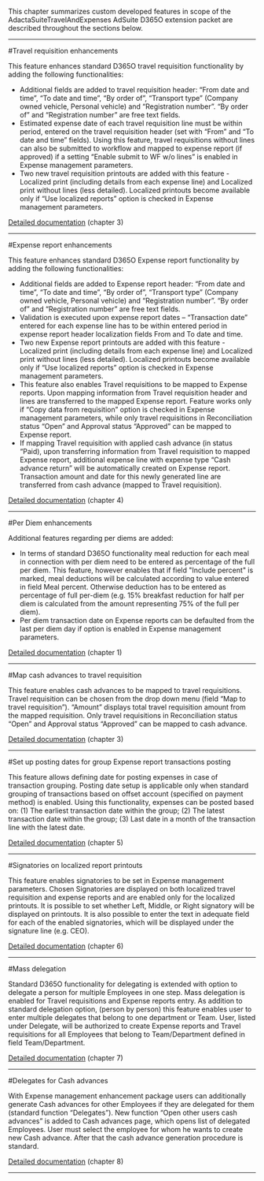 

This chapter summarizes custom developed features in scope of the AdactaSuiteTravelAndExpenses AdSuite D365O extension packet are described throughout the sections below.

-----

#Travel requisition enhancements

This feature enhances standard D365O travel requisition functionality by adding the following functionalities:
-	Additional fields are added to travel requisition header: “From date and time”, “To date and time”, “By order of”, “Transport type” (Company owned vehicle, Personal vehicle) and “Registration number”. “By order of” and “Registration number” are free text fields.
-	Estimated expense date of each travel requisition line must be within period, entered on the travel requisition header (set with “From” and “To date and time” fields).
Using this feature, travel requisitions without lines can also be submitted to workflow and mapped to expense report (if approved) if a setting “Enable submit to WF w/o lines” is enabled in Expense management parameters.
-	Two new travel requisition printouts are added with this feature - Localized print (including details from each expense line) and Localized print without lines (less detailed). Localized printouts become available only if “Use localized reports” option is checked in Expense management parameters.

[Detailed documentation](https://adacta.sharepoint.com/:w:/r/sites/ERP-Product-Development/Shared%20Documents/D365FO%20Suite%20documentation/D365O%20AdSuite_Expense%20management.docx?d=w39e370fc57be415bb16c689059b3578e&csf=1&e=xGzAjV) (chapter 3)

-----

#Expense report enhancements

This feature enhances standard D365O Expense report functionality by adding the following functionalities:
-	Additional fields are added to Expense report header: “From date and time”, “To date and time”, “By order of”, “Transport type” (Company owned vehicle, Personal vehicle) and “Registration number”. “By order of” and “Registration number” are free text fields.
-	Validation is executed upon expense report dates – “Transaction date” entered for each expense line has to be within entered period in expense report header localization fields From and To date and time. 
-	Two new Expense report printouts are added with this feature - Localized print (including details from each expense line) and Localized print without lines (less detailed). Localized printouts become available only if “Use localized reports” option is checked in Expense management parameters.
-	This feature also enables Travel requisitions to be mapped to Expense reports. Upon mapping information from Travel requisition header and lines are transferred to the mapped Expense report. Feature works only if “Copy data from requisition” option is checked in Expense management parameters, while only travel requisitions in Reconciliation status “Open” and Approval status “Approved” can be mapped to Expense report.
-	If mapping Travel requisition with applied cash advance (in status “Paid), upon transferring information from Travel requisition to mapped Expense report, additional expense line with expense type “Cash advance return” will be automatically created on Expense report. Transaction amount and date for this newly generated line are transferred from cash advance (mapped to Travel requisition).

[Detailed documentation](https://adacta.sharepoint.com/:w:/r/sites/ERP-Product-Development/Shared%20Documents/D365FO%20Suite%20documentation/D365O%20AdSuite_Expense%20management.docx?d=w39e370fc57be415bb16c689059b3578e&csf=1&e=xGzAjV) (chapter 4)

-----

#Per Diem enhancements

Additional features regarding per diems are added:

-	In terms of standard D365O functionality meal reduction for each meal in connection with per diem need to be entered as percentage of the full per diem. This feature, however enables that if field "Include percent" is marked, meal deductions will be calculated according to value entered in field Meal percent. Otherwise deduction has to be entered as percentage of full per-diem (e.g.  15% breakfast reduction for half per diem is calculated from the amount representing 75% of the full per diem).
-	Per diem transaction date on Expense reports can be defaulted from the last per diem day if option is enabled in Expense management parameters.

[Detailed documentation](https://adacta.sharepoint.com/:w:/r/sites/ERP-Product-Development/Shared%20Documents/D365FO%20Suite%20documentation/D365O%20AdSuite_Expense%20management.docx?d=w39e370fc57be415bb16c689059b3578e&csf=1&e=xGzAjV) (chapter 1)

-----

#Map cash advances to travel requisition

This feature enables cash advances to be mapped to travel requisitions. Travel requisition can be chosen from the drop down menu (field “Map to travel requisition”). “Amount” displays total travel requisition amount from the mapped requisition. Only travel requisitions in Reconciliation status “Open” and Approval status “Approved” can be mapped to cash advance.

[Detailed documentation](https://adacta.sharepoint.com/:w:/r/sites/ERP-Product-Development/Shared%20Documents/D365FO%20Suite%20documentation/D365O%20AdSuite_Expense%20management.docx?d=w39e370fc57be415bb16c689059b3578e&csf=1&e=xGzAjV) (chapter 3)

-----

#Set up posting dates for group Expense report transactions posting

This feature allows defining date for posting expenses in case of transaction grouping. Posting date setup is applicable only when standard grouping of transactions based on offset account (specified on payment method) is enabled. Using this functionality, expenses can be posted based on: (1) The earliest transaction date within the group; (2) The latest transaction date within the group; (3) Last date in a month of the transaction line with the latest date.

[Detailed documentation](https://adacta.sharepoint.com/:w:/r/sites/ERP-Product-Development/Shared%20Documents/D365FO%20Suite%20documentation/D365O%20AdSuite_Expense%20management.docx?d=w39e370fc57be415bb16c689059b3578e&csf=1&e=xGzAjV) (chapter 5)

-----

#Signatories on localized report printouts

This feature enables signatories to be set in Expense management parameters. Chosen Signatories are displayed on both localized travel requisition and expense reports and are enabled only for the localized printouts. It is possible to set whether Left, Middle, or Right signatory will be displayed on printouts. It is also possible to enter the text in adequate field for each of the enabled signatories, which will be displayed under the signature line (e.g. CEO).

[Detailed documentation](https://adacta.sharepoint.com/:w:/r/sites/ERP-Product-Development/Shared%20Documents/D365FO%20Suite%20documentation/D365O%20AdSuite_Expense%20management.docx?d=w39e370fc57be415bb16c689059b3578e&csf=1&e=xGzAjV) (chapter 6)

-----

#Mass delegation

Standard D365O functionality for delegating is extended with option to delegate a person for multiple Employees in one step. Mass delegation is enabled for Travel requisitions and Expense reports entry. As addition to standard delegation option, (person by person) this feature enables user to enter multiple delegates that belong to one department or Team. User, listed under Delegate, will be authorized to create Expense reports and Travel requisitions for all Employees that belong to Team/Department defined in field Team/Department.


[Detailed documentation](https://adacta.sharepoint.com/:w:/r/sites/ERP-Product-Development/Shared%20Documents/D365FO%20Suite%20documentation/D365O%20AdSuite_Expense%20management.docx?d=w39e370fc57be415bb16c689059b3578e&csf=1&e=xGzAjV) (chapter 7)

-----

#Delegates for Cash advances

With Expense management enhancement package users can additionally generate Cash advances for other Employees if they are delegated for them (standard function “Delegates”). New function “Open other users cash advances” is added to Cash advances page, which opens list of delegated Employees. User must select the employee for whom he wants to create new Cash advance. After that the cash advance generation procedure is standard.

[Detailed documentation](https://adacta.sharepoint.com/:w:/r/sites/ERP-Product-Development/Shared%20Documents/D365FO%20Suite%20documentation/D365O%20AdSuite_Expense%20management.docx?d=w39e370fc57be415bb16c689059b3578e&csf=1&e=xGzAjV) (chapter 8)

-----

